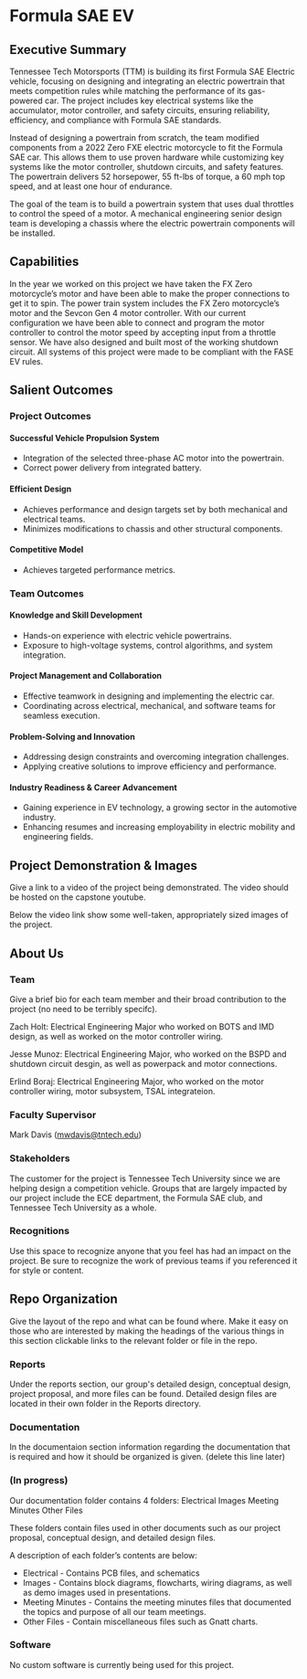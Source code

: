 # Formula SAE EV


## Executive Summary

Tennessee Tech Motorsports (TTM) is building its first Formula SAE Electric vehicle, focusing on designing and integrating an electric powertrain that meets competition rules while matching the performance of its gas-powered car. The project includes key electrical systems like the accumulator, motor controller, and safety circuits, ensuring reliability, efficiency, and compliance with Formula SAE standards.

Instead of designing a powertrain from scratch, the team modified components from a 2022 Zero FXE electric motorcycle to fit the Formula SAE car. This allows them to use proven hardware while customizing key systems like the motor controller, shutdown circuits, and safety features. The powertrain delivers 52 horsepower, 55 ft-lbs of torque, a 60 mph top speed, and at least one hour of endurance.

The goal of the team is to build a powertrain system that uses dual throttles to control the speed of a motor. A mechanical engineering senior design team is developing a chassis where the electric powertrain components will be installed.

## Capabilities

In the year we worked on this project we have taken the FX Zero motorcycle’s motor and have been able to make the proper connections to get it to spin. The power train system includes the FX Zero motorcycle’s motor and the Sevcon Gen 4 motor controller. With our current configuration we have been able to connect and program the motor controller to control the motor speed by accepting input from a throttle sensor. We have also designed and built most of the working shutdown circuit. All systems of this project were made to be compliant with the FASE EV rules.


## Salient Outcomes

### Project Outcomes

#### Successful Vehicle Propulsion System
- Integration of the selected three-phase AC motor into the powertrain.  
- Correct power delivery from integrated battery.  

#### Efficient Design
- Achieves performance and design targets set by both mechanical and electrical teams.  
- Minimizes modifications to chassis and other structural components.  

#### Competitive Model
- Achieves targeted performance metrics.  

### Team Outcomes

#### Knowledge and Skill Development
- Hands-on experience with electric vehicle powertrains.  
- Exposure to high-voltage systems, control algorithms, and system integration.  

#### Project Management and Collaboration
- Effective teamwork in designing and implementing the electric car.  
- Coordinating across electrical, mechanical, and software teams for seamless execution.  

#### Problem-Solving and Innovation
- Addressing design constraints and overcoming integration challenges.  
- Applying creative solutions to improve efficiency and performance.  

#### Industry Readiness & Career Advancement
- Gaining experience in EV technology, a growing sector in the automotive industry.  
- Enhancing resumes and increasing employability in electric mobility and engineering fields.  



## Project Demonstration & Images

Give a link to a video of the project being demonstrated. The video should be hosted on the capstone youtube.

Below the video link show some well-taken, appropriately sized images of the project.


## About Us

### Team

Give a brief bio for each team member and their broad contribution to the project (no need to be terribly specifc).

Zach Holt: Electrical Engineering Major who worked on BOTS and IMD design, as well as worked on the motor controller wiring.

Jesse Munoz: Electrical Engineering Major, who worked on the BSPD and shutdown circuit desgin, as well as powerpack and motor connections.

Erlind Boraj: Electrical Engineering Major, who worked on the motor controller wiring, motor subsystem, TSAL integrateion.

### Faculty Supervisor

Mark Davis (mwdavis@tntech.edu)

### Stakeholders

The customer for the project is Tennessee Tech University since we are helping design a competition vehicle. Groups that are largely impacted by our project include the ECE department, the Formula SAE club, and Tennessee Tech University as a whole.

### Recognitions

Use this space to recognize anyone that you feel has had an impact on the project. Be sure to recognize the work of previous teams if you referenced it for style or content. 

## Repo Organization

Give the layout of the repo and what can be found where. Make it easy on those who are interested by making the headings of the various things in this section clickable links to the relevant folder or file in the repo.


### Reports

Under the reports section, our group's detailed design, conceptual design, project proposal, and more files can be found. Detailed design files are located in their own folder in the Reports directory.

### Documentation

In the documentaion section information regarding the documentation that is required and how it should be organized is given. (delete this line later)

### (In progress)
Our documentation folder contains 4 folders:
	Electrical
	Images
	Meeting Minutes
	Other Files

These folders contain files used in other documents such as our project proposal, conceptual design, and detailed design files.

A description of each folder’s contents are below:

- Electrical - Contains PCB files, and schematics
- Images - Contains block diagrams,  flowcharts, wiring diagrams, as well as demo images used in presentations.
- Meeting Minutes - Contains the meeting minutes files that documented the topics and purpose of all our team meetings.
- Other Files - Contain miscellaneous files such as Gnatt charts.


### Software

No custom software is currently being used for this project.

